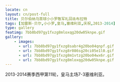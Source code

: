 ```yaml
---
locate: cn
layout: cn/post-full
title: 贝尔伯纳乌首球小小罗敬军礼回击布拉特
tags: [加雷斯·贝尔,小小罗,皇马,塞维利亚,庆祝,2013-2014]
type: gallery
featimg: 7bb8bd97gy1fxzg8mloxqg20dw05knpe.gif
gallery:
    - images:
      - url: 7bb8bd97gy1fxzg8sabr4g20bo04qnpf.gif
      - url: 7bb8bd97gy1fxzg8r086sg20ci05e1l0.gif
      - url: 7bb8bd97gy1fxzg8m1vtzg20bo04wx6r.gif
      - url: 7bb8bd97gy1fxzg8mloxqg20dw05knpe.gif
---
```


2013-2014赛季西甲第11轮，皇马主场7-3塞维利亚。